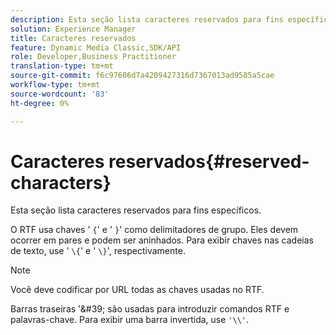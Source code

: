 ```yaml
---
description: Esta seção lista caracteres reservados para fins específicos.
solution: Experience Manager
title: Caracteres reservados
feature: Dynamic Media Classic,SDK/API
role: Developer,Business Practitioner
translation-type: tm+mt
source-git-commit: f6c97606d7a4209427316d7367013ad9585a5cae
workflow-type: tm+mt
source-wordcount: '83'
ht-degree: 0%

---
```



# Caracteres reservados{#reserved-characters}

Esta seção lista caracteres reservados para fins específicos.

O RTF usa chaves &#39; `{`&#39; e &#39; `}`&#39; como delimitadores de grupo. Eles devem ocorrer em pares e podem ser aninhados. Para exibir chaves nas cadeias de texto, use &#39; `\{`&#39; e &#39; `\}`&#39;, respectivamente.

>[!NOTE]
>
>Você deve codificar por URL todas as chaves usadas no RTF.

Barras traseiras &#39;\&#39; são usadas para introduzir comandos RTF e palavras-chave. Para exibir uma barra invertida, use `'\\'`.
